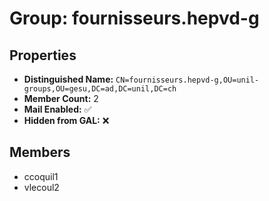 # Group: fournisseurs.hepvd-g

## Properties

- **Distinguished Name:** `CN=fournisseurs.hepvd-g,OU=unil-groups,OU=gesu,DC=ad,DC=unil,DC=ch`
- **Member Count:** 2
- **Mail Enabled:** ✅
- **Hidden from GAL:** ❌

## Members

- ccoquil1
- vlecoul2
